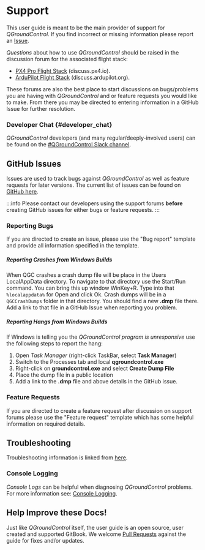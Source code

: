 # Support

This user guide is meant to be the main provider of support for _QGroundControl_.
If you find incorrect or missing information please report an [Issue](https://github.com/mavlink/qgc-user-guide/issues).

_Questions_ about how to use _QGroundControl_ should be raised in the discussion forum for the associated flight stack:

- [PX4 Pro Flight Stack](http://discuss.px4.io/c/qgroundcontrol/qgroundcontrol-usage) (discuss.px4.io).
- [ArduPilot Flight Stack](http://discuss.ardupilot.org/c/ground-control-software/qgroundcontrol) (discuss.ardupilot.org).

These forums are also the best place to start discussions on bugs/problems you are having with _QGroundControl_ and or feature requests you would like to make. From there you may be directed to entering information in a GitHub Issue for further resolution.

### Developer Chat {#developer_chat}

_QGroundControl_ developers (and many regular/deeply-involved users) can be found on the [#QGroundControl Slack channel](https://px4.slack.com/).

## GitHub Issues

Issues are used to track bugs against _QGroundControl_ as well as feature requests for later versions. The current list of issues can be found on [GitHub here](https://github.com/mavlink/qgroundcontrol/issues).

:::info
Please contact our developers using the support forums **before** creating GitHub issues for either bugs or feature requests.
:::

### Reporting Bugs

If you are directed to create an issue, please use the "Bug report" template and provide all information specified in the template.

##### Reporting Crashes from Windows Builds

When QGC crashes a crash dump file will be place in the Users LocalAppData directory. To navigate to that directory use the Start/Run command. You can bring this up window WinKey+R. Type into that `%localappdata%` for Open and click Ok. Crash dumps will be in a `QGCCrashDumps` folder in that directory. You should find a new **.dmp** file there. Add a link to that file in a GitHub Issue when reporting you problem.

##### Reporting Hangs from Windows Builds

If Windows is telling you the _QGroundControl program is unresponsive_ use the following steps to report the hang:

1. Open _Task Manager_ (right-click TaskBar, select **Task Manager**)
2. Switch to the Processes tab and local **qgroundcontrol.exe**
3. Right-click on **groundcontrol.exe** and select **Create Dump File**
4. Place the dump file in a public location
5. Add a link to the **.dmp** file and above details in the GitHub issue.

### Feature Requests

If you are directed to create a feature request after discussion on support forums please use the "Feature request" template which has some helpful information on required details.

## Troubleshooting

Troubleshooting information is linked from [here](../troubleshooting/index.md).

### Console Logging

_Console Logs_ can be helpful when diagnosing _QGroundControl_ problems. For more information see: [Console Logging](../settings_view/console_logging.md).

## Help Improve these Docs!

Just like _QGroundControl_ itself, the user guide is an open source, user created and supported GitBook. We welcome [Pull Requests](https://github.com/mavlink/qgc-user-guide/pulls) against the guide for fixes and/or updates.
